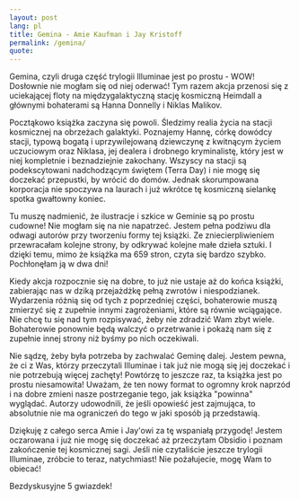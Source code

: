 ```yaml
---
layout: post
lang: pl
title: Gemina - Amie Kaufman i Jay Kristoff
permalink: /gemina/
quote:
---
```

Gemina, czyli druga część trylogii Illuminae jest po prostu - WOW! Dosłownie nie mogłam się od niej oderwać! Tym razem akcja przenosi się z uciekającej floty na międzygalaktyczną stację kosmiczną Heimdall a głównymi bohaterami są Hanna Donnelly i Niklas Malikov.

Pocztąkowo książka zaczyna się powoli. Śledzimy realia życia na stacji kosmicznej na obrzeżach galaktyki. Poznajemy Hannę, córkę dowódcy stacji, typową bogatą i uprzywilejowaną dziewczynę z kwitnącym życiem uczuciowym oraz Niklasa, jej dealera i drobnego kryminalistę, który jest w niej kompletnie i beznadziejnie zakochany. Wszyscy na stacji są podekscytowani nadchodzącym świętem (Terra Day) i nie mogę się doczekać przepustki, by wrócić do domów. Jednak skorumpowana korporacja nie spoczywa na laurach i już wkrótce tę kosmiczną sielankę spotka gwałtowny koniec.

Tu muszę nadmienić, że ilustracje i szkice w Geminie są po prostu cudowne! Nie mogłam się na nie napatrzeć. Jestem pełna podziwu dla odwagi autorów przy tworzeniu formy tej książki. Ze zniecierpliwieniem przewracałam kolejne strony, by odkrywać kolejne małe dzieła sztuki. I dzięki temu, mimo że książka ma 659 stron, czyta się bardzo szybko. Pochłonęłam ją w dwa dni!

Kiedy akcja rozpocznie się na dobre, to już nie ustaje aż do końca książki, zabierając nas w dziką przejażdżkę pełną zwrotów i niespodzianek. Wydarzenia różnią się od tych z poprzedniej części, bohaterowie muszą zmierzyć się z zupełnie innymi zagrożeniami, które są równie wciągające. Nie chcę tu się nad tym rozpisywać, żeby nie zdradzić Wam zbyt wiele. Bohaterowie ponownie będą walczyć o przetrwanie i pokażą nam się z zupełnie innej strony niż byśmy po nich oczekiwali.

Nie sądzę, żeby była potrzeba by zachwalać Geminę dalej. Jestem pewna, że ci z Was, którzy przeczytali Illuminae i tak już nie mogą się jej doczekać i nie potrzebują więcej zachęty! Powtórzę to jeszcze raz, ta książka jest po prostu niesamowita! Uważam, że ten nowy format to ogromny krok naprzód i na dobre zmieni nasze postrzeganie tego, jak książka "powinna" wyglądać.  Autorzy udowodnili, że jeśli opowieść jest zajmująca, to absolutnie nie ma ograniczeń do tego w jaki sposób ją przedstawią.

Dziękuję z całego serca Amie i Jay'owi za tę wspaniałą przygodę! Jestem oczarowana i już nie mogę się doczekać aż przeczytam Obsidio i poznam zakończenie tej kosmicznej sagi. Jeśli nie czytaliście jeszcze trylogii Illuminae, zróbcie to teraz, natychmiast! Nie pożałujecie, mogę Wam to obiecać!

Bezdyskusyjne 5 gwiazdek!
